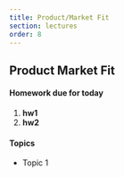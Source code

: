 ```yaml
---
title: Product/Market Fit
section: lectures
order: 8
---
```


## Product Market Fit

#### Homework due for today

1. **hw1**
1. **hw2**

#### Topics

* Topic 1

